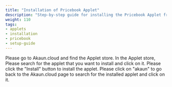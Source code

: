 ```yaml
---
title: "Installation of Pricebook Applet"
description: "Step-by-step guide for installing the Pricebook Applet from the Applet Store"
weight: 110
tags:
- applets
- installation
- pricebook
- setup-guide
---
```

Please go to Akaun.cloud and find the Applet store.
In the Applet store, Please search for the applet that you want to install and click on it.
Please click the "Install" button to install the applet.
Please click on "akaun" to go back to the Akaun.cloud page to search for the installed applet and click on it.